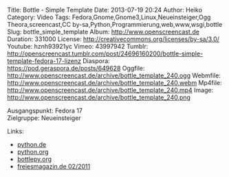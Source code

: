 Title: Bottle - Simple Template
Date: 2013-07-19 20:24
Author: Heiko
Category: Video
Tags: Fedora,Gnome,Gnome3,Linux,Neueinsteiger,Ogg Theora,screencast,CC by-sa,Python,Programmierung,web,www,wsgi,bottle
Slug: bottle_simple_template
Album: http://www.openscreencast.de
Duration: 331000
License: http://creativecommons.org/licenses/by-sa/3.0/
Youtube: hznh93921yc
Vimeo: 43997942
Tumblr: http://openscreencast.tumblr.com/post/24696160200/bottle-simple-template-fedora-17-lizenz
Diaspora: https://pod.geraspora.de/posts/649628
Oggfile: http://www.openscreencast.de/archive/bottle_template_240.ogg
Webmfile: http://www.openscreencast.de/archive/bottle_template_240.webm
Mp4file: http://www.openscreencast.de/archive/bottle_template_240.mp4
Image: http://www.openscreencast.de/archive/bottle_template_240.png

Ausgangspunkt: Fedora 17  
Zielgruppe: Neueinsteiger  

Links:

  * [python.de](http://www.python.de "Link zu Python.de" )
  * [python.org](http://www.python.org "Link zu Python.org" )
  * [bottlepy.org](http://bottlepy.org "Link zu bottlepy.org" )
  * [freiesmagazin.de 02/2011](http://www.freiesmagazin.de/freiesMagazin-2011-02 "Link zu freiesmagazin.de" )

